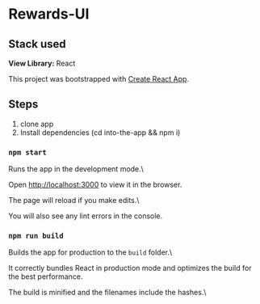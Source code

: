 
# Rewards-UI

## Stack used
**View Library:** React

This project was bootstrapped with [Create React App](https://github.com/facebook/create-react-app).

## Steps
1. clone app
2. Install dependencies (cd into-the-app && npm i) 

### `npm start`

Runs the app in the development mode.\

Open [http://localhost:3000](http://localhost:3000) to view it in the browser.

The page will reload if you make edits.\

You will also see any lint errors in the console.
  
### `npm run build`

Builds the app for production to the `build` folder.\

It correctly bundles React in production mode and optimizes the build for the best performance.

The build is minified and the filenames include the hashes.\